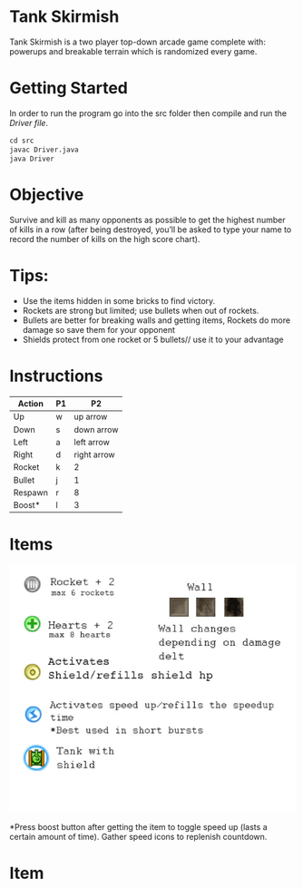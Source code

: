 # Tank Skirmish
Tank Skirmish is a two player top-down arcade game complete with: powerups and breakable terrain which is randomized every game.

# Getting Started
In order to run the program go into the src folder then compile and run the *Driver file*.
``` shell
cd src
javac Driver.java
java Driver
```

# Objective
Survive and kill as many opponents as possible to get the highest number of kills in a row (after being destroyed, you’ll be asked to type your name to record the number of kills on the high score chart).

# Tips:
* Use the items hidden in some bricks to find victory.
* Rockets are strong but limited; use bullets when out of rockets.
* Bullets are better for breaking walls and getting items, Rockets do more damage so save them for your opponent
* Shields protect from one rocket or 5 bullets// use it to your advantage

# Instructions
| Action | P1 | P2 |
| ------ | ------ | ------ |
| Up | w | up arrow |
| Down | s | down arrow |
| Left | a | left arrow |
| Right | d | right arrow |
| Rocket | k | 2 |
| Bullet | j | 1 |
| Respawn | r | 8 |
| Boost* | l | 3 |

# Items
![Item description](item_desc.png?raw=true "Item description")



*Press boost button after getting the item to toggle speed up (lasts a certain amount of time). Gather speed icons to replenish countdown.


# Item
